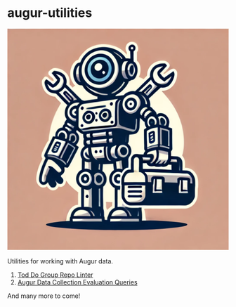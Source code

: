 # augur-utilities

![image](./augur-utilties.png)

Utilities for working with Augur data. 
1. [Tod Do Group Repo Linter](./repo_linter/)
2. [Augur Data Collection Evaluation Queries](./augur_monitor/)

And many more to come!



